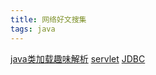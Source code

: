 ```yaml
---
title: 网络好文搜集
tags: java
---
```

[java类加载趣味解析](https://mp.weixin.qq.com/s?__biz=MzAxOTc0NzExNg==&mid=416976590&idx=1&sn=22823ada76d8cfd26a43e8d3a7b7a60e&scene=21)
[servlet](https://mp.weixin.qq.com/s?__biz=MzAxOTc0NzExNg==&mid=2665514643&idx=1&sn=fb8483fa6b469257ffc03ad4db98fb2f&chksm=80d67ed0b7a1f7c6afac24e2dad6f9d2c393cabb77eb4a12dea232483ae74ff6020e30c237f0&scene=21)
[JDBC](https://mp.weixin.qq.com/s?__biz=MzAxOTc0NzExNg==&mid=2665513438&idx=1&sn=2967d595bb7d4ffdd2dacd3ab7501bbd&chksm=80d6799db7a1f08b27dc97650434fb2fc0e2570628945db99d9300a99e52828fd05c42fdb441&scene=21)